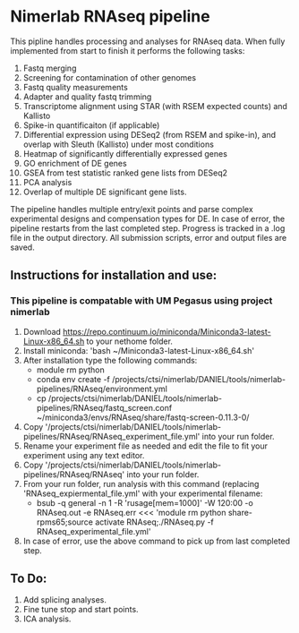 # Nimerlab RNAseq pipeline

This pipline handles processing and analyses for RNAseq data.  When fully implemented from start to finish it performs the following tasks:
1. Fastq merging
2. Screening for contamination of other genomes
3. Fastq quality measurements
4. Adapter and quality fastq trimming
5. Transcriptome alignment using STAR (with RSEM expected counts) and Kallisto
6. Spike-in quantificaiton (if applicable)
6. Differential expression using DESeq2 (from RSEM and spike-in), and overlap with Sleuth (Kallisto) under most conditions
7. Heatmap of significantly differentially expressed genes
8. GO enrichment of DE genes
9. GSEA from test statistic ranked gene lists from DESeq2
10. PCA analysis
11. Overlap of multiple DE significant gene lists.

The pipeline handles multiple entry/exit points and parse complex experimental designs and compensation types for DE.
In case of error, the pipeline restarts from the last completed step. Progress is tracked in a .log file in the output directory.
All submission scripts, error and output files are saved.

## Instructions for installation and use:

### This pipeline is compatable with UM Pegasus using project nimerlab

1. Download https://repo.continuum.io/miniconda/Miniconda3-latest-Linux-x86_64.sh to your nethome folder.
2. Install miniconda: 'bash ~/Miniconda3-latest-Linux-x86_64.sh'
3. After installation type the following commands:
	- module rm python
	- conda env create -f /projects/ctsi/nimerlab/DANIEL/tools/nimerlab-pipelines/RNAseq/environment.yml
	- cp /projects/ctsi/nimerlab/DANIEL/tools/nimerlab-pipelines/RNAseq/fastq_screen.conf ~/miniconda3/envs/RNAseq/share/fastq-screen-0.11.3-0/
4. Copy '/projects/ctsi/nimerlab/DANIEL/tools/nimerlab-pipelines/RNAseq/RNAseq_experiment_file.yml' into your run folder.
5. Rename your experiment file as needed and edit the file to fit your experiment using any text editor.
6. Copy '/projects/ctsi/nimerlab/DANIEL/tools/nimerlab-pipelines/RNAseq/RNAseq' into your run folder.
7. From your run folder, run analysis with this command (replacing 'RNAseq_expiermental_file.yml' with your experimental filename:
	- bsub -q general -n 1 -R 'rusage[mem=1000]' -W 120:00 -o RNAseq.out -e RNAseq.err <<< 'module rm python share-rpms65;source activate RNAseq;./RNAseq.py -f RNAseq_experimental_file.yml' 
8. In case of error, use the above command to pick up from last completed step.

## To Do:
1. Add splicing analyses.
2. Fine tune stop and start points.
4. ICA analysis.
